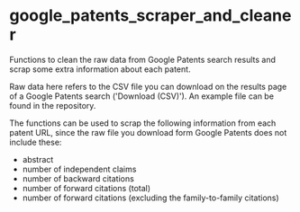 # google_patents_scraper_and_cleaner
Functions to clean the raw data from Google Patents search results and scrap some extra information about each patent.

Raw data here refers to the CSV file you can download on the results page of a Google Patents search ('Download (CSV)'). An example file can be found in the repository.

The functions can be used to scrap the following information from each patent URL, since the raw file you download form Google Patents does not include these:

- abstract
- number of independent claims
- number of backward citations
- number of forward citations (total)
- number of forward citations (excluding the family-to-family citations)
